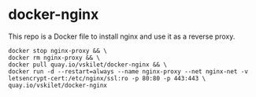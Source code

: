 # docker-nginx
This repo is a Docker file to install nginx and use it as a reverse proxy.

```
docker stop nginx-proxy && \
docker rm nginx-proxy && \
docker pull quay.io/vskilet/docker-nginx && \
docker run -d --restart=always --name nginx-proxy --net nginx-net -v letsencrypt-cert:/etc/nginx/ssl:ro -p 80:80 -p 443:443 \
quay.io/vskilet/docker-nginx
```
